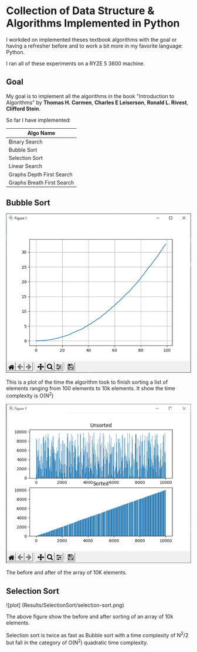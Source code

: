 # Collection of Data Structure & Algorithms Implemented in Python

I workded on implemented theses textbook algorithms with the goal 
or having a refresher before and to work a bit more in my 
favorite language: Python.

I ran all of these experiments on a RYZE 5 3600 machine.

## Goal

My goal is to implement all the algorithms in the book "Introduction to Algorithms" by 
**Thomas H. Cormen**, **Charles E Leiserson**, **Ronald L. Rivest**, **Clifford Stein**.

So far I have implemented:

| Algo Name |
| --------- |
| Binary Search |
| Bubble Sort |
| Selection Sort |
| Linear Search |
| Graphs Depth First Search|
| Graphs Breath First Search|


## Bubble Sort

![Run time](Results/Bubblesort/Steps-per-run-of-N-elements-png.png)

This is a plot of the time the algorithm took to finish sorting a list of
elements ranging from 100 elements to 10k elements. It show the time complexity is O(N<sup>2</sup>)

![Bubble unsorted and sorted](Results/Bubblesort/figure.png)

The before and after of the array of 10K elements.

## Selection Sort

![plot] (Results/SelectionSort/selection-sort.png)

The above figure show the before and after sorting of an array of 10k elements.

Selection sort is twice as fast as Bubble sort with a time complexity of 
N<sup>2</sup>/2 but fall 
in the category of O(N<sup>2</sup>) quadratic time complexity. 